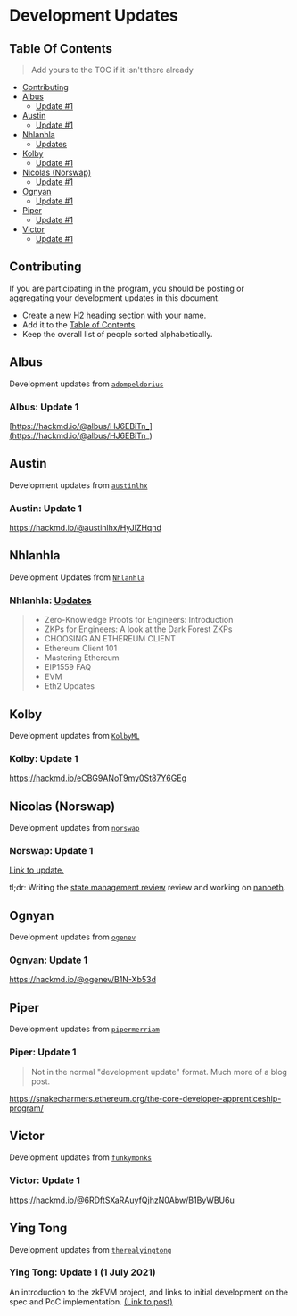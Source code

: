 # Development Updates

## Table Of Contents

> Add yours to the TOC if it isn't there already

- [Contributing](#contributing)
- [Albus](#albus)
    - [Update #1](#albus-update-1)
- [Austin](#austin)
    - [Update #1](#austin-update-1)
- [Nhlanhla](#nhlanhla)
    - [Updates](#nhlanhla-updates)
- [Kolby](#kolby)
    - [Update #1](#kolby-update-1)
- [Nicolas (Norswap)](#nicolas-norswap)
    - [Update #1](#norswap-update-1)
- [Ognyan](#ognyan)
    - [Update #1](#ognyan-update-1)
- [Piper](#piper)
    - [Update #1](#piper-update-1)
- [Victor](#victor)
    - [Update #1](#victor-update-1)


## Contributing

If you are participating in the program, you should be posting or aggregating
your development updates in this document.

- Create a new H2 heading section with your name.
- Add it to the [Table of Contents](#table-of-contents)
- Keep the overall list of people sorted alphabetically.

## Albus

Development updates from [`adompeldorius`](https://github.com/adompeldorius)

### Albus: Update 1

[https://hackmd.io/@albus/HJ6EBiTn_](https://hackmd.io/@albus/HJ6EBiTn_)

## Austin

Development updates from [`austinlhx`](https://github.com/austinlhx)

### Austin: Update 1

https://hackmd.io/@austinlhx/HyJIZHqnd

## Nhlanhla 

Development Updates from [`Nhlanhla`](https://github.com/NhlanhlaHasane)

### Nhlanhla: [Updates](./notes/Nhlanhla.md)
> - Zero-Knowledge Proofs for Engineers: Introduction
> - ZKPs for Engineers: A look at the Dark Forest ZKPs
> - CHOOSING AN ETHEREUM CLIENT
> - Ethereum Client 101
> - Mastering Ethereum 
> - EIP1559 FAQ 
> - EVM
> - Eth2 Updates

## Kolby

Development updates from [`KolbyML`](https://github.com/KolbyML)

### Kolby: Update 1

https://hackmd.io/eCBG9ANoT9my0St87Y6GEg

## Nicolas (Norswap)

Development updates from [`norswap`](https://github.com/norswap/)

### Norswap: Update 1

[Link to
update.](https://www.notion.so/norswap/Dev-Update-1-5d4177c99f6b4c9ba856a5b870f9871a)

tl;dr: Writing the [state management
review](https://www.notion.so/norswap/Dev-Update-1-5d4177c99f6b4c9ba856a5b870f9871a)
review and working on [nanoeth](https://github.com/norswap/nanoeth).

## Ognyan

Development updates from [`ogenev`](https://github.com/ogenev/)

### Ognyan: Update 1

https://hackmd.io/@ogenev/B1N-Xb53d

## Piper

Development updates from [`pipermerriam`](https://github.com/pipermerriam/)

### Piper: Update 1

> Not in the normal "development update" format.  Much more of a blog post.

https://snakecharmers.ethereum.org/the-core-developer-apprenticeship-program/

## Victor

Development updates from [`funkymonks`](https://github.com/victor-wei126)

### Victor: Update 1

https://hackmd.io/@6RDftSXaRAuyfQjhzN0Abw/B1ByWBU6u

## Ying Tong

Development updates from [`therealyingtong`](https://github.com/therealyingtong)

### Ying Tong: Update 1 (1 July 2021)
An introduction to the zkEVM project, and links to initial development on the spec and PoC implementation. [(Link to post)](./notes/yingtong/update_1.md)
